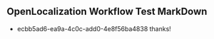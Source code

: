 ## OpenLocalization Workflow Test MarkDown
* ecbb5ad6-ea9a-4c0c-add0-4e8f56ba4838 thanks!

<!--HONumber=Aug16_HO5-->


